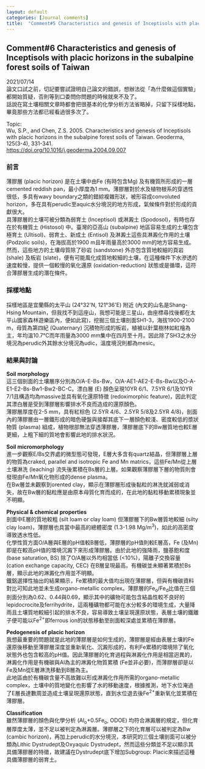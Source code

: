 ```yaml
---
layout: default
categories: [Journal comments]
title:  "Comment#5 Characteristics and genesis of Inceptisols with placic horizons in the subalpine forest soils of Taiwan"
---  
```

## Comment#6 Characteristics and genesis of Inceptisols with placic horizons in the subalpine forest soils of Taiwan  
2021/07/14  
論文口試之前，切記要嘗試證明自己論文的錯誤，想辦法從「為什麼做這個實驗」都開始質疑，否則等到口委問你問題的時候就來不及了。  
話說在寫土壤相關文章時都會把很基本的化學分析方法省略掉，只留下採樣地點，畢竟那些方法都已經看過很多次了。
  
Topic:  
Wu, S.P., and Chen, Z.S. 2005. Characteristics and genesis of Inceptisols with placic horizons in the subalpine forest soils of Taiwan. Geoderma, 125(3-4), 331-341.  
<a href="https://doi.org/10.1016/j.geoderma.2004.09.007" target="_blank">https://doi.org/10.1016/j.geoderma.2004.09.007</a>
  
### 前言  
薄膠層 (placic horizon) 是在土壤中由Fe (有時包含Mg) 及有機質所形成的一層cemented reddish pan，最小厚度為1 mm。薄膠層對於水及植物根系的穿透性很低，多具有wavy boundary之類的錯綜複雜形狀，被形容成convoluted horizon，多在具有perudic至aquic水分境況的地方形成，氣候條件對於形成的貢獻很大。  
具薄膠層的土壤可被分類為弱育土 (Inceptisol) 或淋澱土 (Spodosol)，有時也存在於有機質土 (Histosol) 中。臺灣的亞高山 (subalpine) 地區容易生成的土壤包含極育土 (Ultisol)、弱育土、新成土 (Entisol) 及淋澱土這些具淋澱化作用的土壤 (Podzolic soils)，在海拔高於1900 m且年雨量高於3000 mm的地方容易生成。然而，這些地方的土壤母質除了砂岩 (sandstone) 外亦包含質地較細的頁岩 (shale) 及板岩 (slate)，便有可能風化成質地較細的土壤，在這種條件下水滲透的速度較慢，提供一個較慢的氧化還原 (oxidation-reduction) 狀態或是循環，這符合薄膠層生成的潛在條件。  
  
### 採樣地點  
採樣地區是宜蘭縣的太平山 (24&deg;32'N, 121&deg;36'E) 附近 (內文的山名是Shang-Hsing Mountain，但我找不到這座山，我想可能是三星山，由座標尋找後都在太平山國家森林遊樂區內，便如此寫)，挖掘三個土壤剖面SH1-3，海拔1900-2100 m，母質為第四紀 (Quaternary) 沉積物形成的板岩，植被以針葉樹林如紅檜為主，年均溫10.7&deg;C而年雨量為3000 mm集中在四月至十月。因此除了SH3之水分境況為perudic外其餘水分境況為udic，溫度境況則都為mesic。  
  
### 結果與討論  
**Soil morphology**  
這三個剖面的土壤層序分別為O/A-E-Bs-Bw，O/A-AE1-AE2-E-Bs-Bw以及O-A-E1-E2-Bs-Bw1-Bw2-BC-C。漂白層 (E) 顏色呈現10YR 6/1、7.5YR 6/1及10YR 7/1且構造均為massive並具有氧化還原特徵 (redoximorphic feature)，因此判定其漂白層是受到薄膠層影響排水不良而造成的還原顏色。  
薄膠層厚度在2-5 mm，具有紅棕色 (2.5YR 4/6、2.5YR 5/8及2.5YR 4/8)，剖面內的薄膠層由一層鐵形成的暗色硬盤與接鄰其底下一層顏色較淺、密度較低的漿狀物質 (plasma) 組成，植物根部無法穿透薄膠層，薄膠層底下的Bw層質地也較E層更細，上粗下細的質地會影響此地的排水狀況。  
  
**Soil micromorphology**  
進一步觀察E/Bs交界處的微型態可發現，E層大多含有quartz結晶，但薄膠層上層的物質為craked, parallel and isotropic Fe and Mn matrics，這些Fe/Mn從上層土壤淋洗 (leaching) 流失後累積在Bs層的上層。如果觀察薄膠層下層的物質則會發現由Fe/Mn氧化物形成的dense plasma。  
在Bw層並未觀察到orented clay，顯示在薄膠層形成後黏粒的淋洗就減弱或消失，故在Bw層的黏粒應是由原本母質化育而成的，在此地的黏粒移動累積現象並不明顯。  
  
**Physical & chemical properties**  
剖面中E層的質地較粗 (silt loam or clay loam) 但薄膠層下的Bw層質地較細 (silty clay loam)，薄膠層也具當中最高的總體密度 (1.3-1.98 Mg/m<sup>3</sup>)，如此的高密度導致透水性低。  
化學性質方面O/A層與E層的pH值較B層低，薄膠層的pH值則較E層高，Fe (及Mn) 即是在較高pH值的環境沉澱下來形成薄膠層。由於此地的強降雨，鹽基飽和度 (base saturation, BS) 除了O/A層以外均相當低 (<10%)，陽離子交換容量 (cation exchange capacity, CEC) 在B層呈現最高。有機碳並未顯著累積於Bs層，顯示此地的淋澱化作用並不明顯。  
鐵鋁選擇性抽出的結果顯示，Fe累積的最大值均出現在薄膠層，但與有機碳資料對比可知此地並未生成organo-metallic complex。薄膠層的Fe<sub>o</sub>/Fe<sub>d</sub>比值在三個剖面分別為0.62、0.44與0.69，顯示其中的礦物可能包含結晶性較不良好的lepidocrocite及ferrihydrite，這兩種礦物都可能在水分較多的環境生成，大量降雨且土壤質地較細引起的排水不良，容易導致土壤呈現還原狀態，表層土壤的鐵離子便可能以Fe<sup>2+</sup>即ferrous ion的狀態移動至剖面較深處並累積在薄膠層。  
  
**Pedogenesis of placic horizon**  
我想最重要的問題就是此地的薄膠層是如何生成的，薄膠層是經由表層土壤的Fe還原後移動至薄膠層深度並重新氧化、沉澱形成的，有利Fe累積的環境除了氧化狀態外也包含較高的pH值。因此薄膠層的化育過程與淋澱化作用是相當迥異的，淋澱化作用是有機碳與Al為主的淋澱化物質累積 (Fe並非必要)，而薄膠層卻是以Fe及Mn從E層淋洗移動到B層為主。  
此地區由於有機碳含量不高故難以形成淋澱化作用所需的organo-metallic complex，土壤中的質地變化也影響了水的移動速度，根據推測，地下水位淹過了E層長達數周並造成土壤呈現還原狀態，直到水位退去後Fe<sup>2+</sup>重新氧化並累積在薄膠層。  
  
**Classification**  
雖然薄膠層的顏色與化學分析 (Al<sub>o</sub>+0.5Fe<sub>o</sub>, ODOE) 均符合淋澱層的規定，但化育層厚度太薄，並不足以被判定為淋澱層。薄膠層之下的化育層可以被判定為Bw (cambic horizon)，再加上perudic的水分境況，本研究的三個土壤剖面可以被分類為Lithic Dystrudept及Oxyaquic Dystrudept，然而這些分類並不足以顯示其具備薄膠層的特徵，故建議在Dystrudept底下增加Subgroup: Placic來描述這種具備薄膠層的弱育土。

